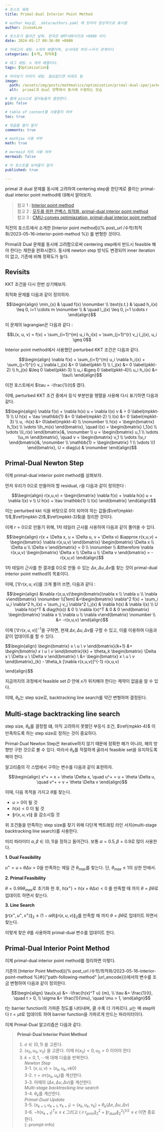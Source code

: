 ```yaml
---
# 포스트 제목
title: Primal-Dual Interior Point Method

# author key값, _data/authors.yaml 에 있어야 정상적으로 표시됨
author: JiseokLee

# 포스트가 올라간 날짜. 한국은 GMT+09이므로 +0900 이다
date: 2024-05-17 00:36:00 +0900 

# 카테고리 세팅. n개의 배열이며, 순서대로 부모->자식 관계이다
categories: [수학, 최적화]

# 태그 세팅. n 개의 배열이다.
tags: [Optimization]

# 미리보기 이미지 세팅. 필요없으면 비워도 됨
image:
  path: /assets/img/posts/mathmatics/optimization/primal-dual-ipm/jacket.jpg
  alt:  primal과 dual 양쪽에서 동시에 수렴하는 모습

# 홈에 pin으로 걸어놓을지 결정한다.
pin: false

# table of content를 사용할지 여부
toc: true

# 댓글을 열지 말지
comments: true

# mathjax 사용 여부
math: true

# mermaid 차트 사용 여부
mermaid: false

# 이 포스트를 보여줄지 말지
published: true

---
```


primal 과 dual 문제를 동시에 고려하여 centering step을 한단계로 줄이는 primal-dual interior point method에 대해서 알아보자.

> 참고 1 : [Interior point method](https://en.wikipedia.org/wiki/Interior-point_method)   
> 참고 2 : [모두를 위한 컨벡스 최적화, primal-dual interior point method](https://convex-optimization-for-all.github.io/contents/chapter17/)   
> 참고 3 : [CMU-convex optimiazation, primal-dual interior point method](https://www.stat.cmu.edu/~ryantibs/convexopt/lectures/primal-dual.pdf)  

직전의 포스트에서 소개한 [Interior point method]({% post_url /수학/최적화/2023-05-16-interior-point-method %}) 를 변형한 것이다.

Primal과 Dual 문제를 동시에 고려함으로써 centering step에서 반드시 feasible 해야 한다는 제한을 완화시켰다. 동시에 newton step 방식도 변경되어 inner iteration이 없고, 기존에 비해 정확도가 높다. 

## Revisits

KKT 조건을 다시 한번 상기해보자. 

최적화 문제를 다음과 같이 정의하자.

$$\begin{align}
\min_{x} & \quad f(x) \nonumber \\
\text{s.t.} & \quad h_i(x) \leq 0, i=1 \cdots m \nonumber \\
& \quad l_j(x) \leq 0, j=1 \cdots r
\end{align}$$

이 문제의 lagrangian은 다음과 같다 : 

$$L(x, u, v) = f(x) + \sum_{i=1}^{m} u_i h_i(x) + \sum_{j=1}^{r} v_j l_j(x), u_i \geq 0$$

Interior point method에서 사용했던 perturbed KKT 조건은 다음과 같다.

$$\begin{align}
\nabla f(x) + \sum_{i=1}^{m} u_i \nabla h_i(x) + \sum_{j=1}^{r} v_j \nabla l_j(x) &= 0 \label{pkkt-1}  \\
l_j(x) &= 0  \label{pkkt-2} \\
h_j(x) &\leq 0 \label{pkkt-3}  \\
u_i &\geq 0 \label{pkkt-4}\\
u_i h_i(x) &= \tau\\
\end{align}$$

이전 포스트에서 $\tau = -\frac{1}{t}$ 였다. 

이때, perturbed KKT 조건 중에서 등식 부분만을 행렬을 사용해 다시 표기하면 다음과 같다. 

$$\begin{align}
\nabla f(x) + \nabla h(x) u + \nabla l(x) v & = 0 \label{mpkkt-1} \\
U h(x) + \tau \mathbb{1} &= 0 \label{mpkkt-2} \\
l(x) &= 0 \label{mpkkt-3} \\
u, -h(x) &> 0\label{mpkkt-4} \\
\nonumber \\
h(x) = \begin{bmatrix} h_1(x) \\ \vdots \\h_m(x) \end{bmatrix}, \quad l(x) = \begin{bmatrix} l_1(x) \\ \vdots \\l_r(x) \end{bmatrix}&, \nonumber \\
u = \begin{bmatrix} u_1 \\ \vdots \\u_m \end{bmatrix}, \quad v = \begin{bmatrix} v_1 \\ \vdots \\v_r \end{bmatrix}&, \nonumber \\
\mathbb{1} = \begin{bmatrix} 1 \\ \vdots \\1 \end{bmatrix}, U = diag(u) & \nonumber
\end{align}$$

## Primal-Dual Newton Step

이제 primal-dual interior point method를 살펴보자. 

먼저 우리가 0으로 만들어야 할 residual, $r$을 다음과 같이 정의한다 : 

$$\begin{align}
r(x,u,v) = \begin{bmatrix} \nabla f(x) + \nabla h(x) u + \nabla l(x) v \\ U h(x) + \tau \mathbb{1} \\ l(x) \end{bmatrix}
\end{align}$$

이는 perturbed kkt 식을 바탕으로 0이 되어야 하는 값들($\ref{mpkkt-1}$,$\ref{mpkkt-2}$,$\ref{mpkkt-3}$)을 정리한 것이다. 

이제 $r=0$으로 만들기 위해, 1차 테일러 근사를 사용하여 다음과 같이 풀어쓸 수 있다.

$$\begin{align}
r(x + \Delta x, u + \Delta u, v + \Delta v) &\approx r(x,u,v) + \begin{bmatrix} \nabla r(x,u,v) \end{bmatrix} \begin{bmatrix} \Delta x \\ \Delta u \\ \Delta v \end{bmatrix} = 0 \\
\nonumber \\
&\therefore \nabla r(x,u,v) \begin{bmatrix} \Delta x \\ \Delta u \\ \Delta v \end{bmatrix} = -r(x,u,v) 
\end{align}$$

1차 테일러 근사를 한 결과를 0으로 만들 수 있는 $\Delta x, \Delta u, \Delta v$를 찾는 것이 primal-dual interior point method의 목표이다.

이때, $[\nabla r(x,u,v)]$를 크게 풀어 쓰면, 다음과 같다 : 

$$\begin{align}
&\nabla r(x,u,v)\begin{bmatrix}\nabla x \\ \nabla u \\ \nabla v\end{bmatrix}  \nonumber \\[1em]
&=\begin{bmatrix} \nabla^2 f(x) + \sum_i u_i \nabla^2 h_i(x) + \sum_j v_j \nabla^2 l_j(x) & \nabla h(x) & \nabla l(x) \\
U \nabla h(x)^T & diag(h(x)) & 0 \\
\nabla l(x)^T & 0 & 0
\end{bmatrix} \begin{bmatrix} \nabla x \\ \nabla u \\ \nabla v\end{bmatrix} \nonumber \\
&= -r(x,u,v)
\end{align}$$

이제 $[\nabla r(x,u,v)]^{-1}$을 구하면, 현재 $\Delta x, \Delta u, \Delta v$를 구할 수 있고, 이를 이용하여 다음과 같이 업데이트를 할 수 있다.

$$\begin{align}
\begin{bmatrix} x \\ u \\ v \end{bmatrix}_{k+1} &= \begin{bmatrix} x \\ u \\ v \end{bmatrix}_{k} + \theta_k \begin{bmatrix} \Delta x \\ \Delta u \\ \Delta v \end{bmatrix} \\
&= \begin{bmatrix} x \\ u \\ v \end{bmatrix}_{k} - \theta_k [\nabla r(x,u,v)]^{-1} r(x,u,v)

\end{align}$$

지금까지의 과정에서 feasible set $D$ 안에 $x$가 위치해야 한다는 제약이 없음을 알 수 있다. 

이때, $\theta_k$는 step size로, backtracking line search를 약간 변형하여 결정된다.

## Multi-stage backtracking line search

step size, $\theta_k$를 결정할 떄, 아직 고려하지 못했던 부등식 조건, $\ref{mpkkt-4}$ 이 만족하도록 하는 step size로 정하는 것이 중요하다. 

Primal-Dual Newton Step은 iterative하지 않기 때문에 정확한 해가 아니라, 해의 방향만 구한 것으로 볼 수 있다. 따라서 $\theta_k$를 적절하게 골라서 feasible set을 유지하도록 해야 한다.

알고리즘의 각 스텝에서 구하는 변수를 다음과 같이 표현하자.

$$\begin{align}
x^+ = x + \theta \Delta x, \quad u^+ = u + \theta \Delta u, \quad v^+ = v + \theta \Delta v
\end{align}$$

이때, 다음 목적을 가지고 $\theta$를 찾는다.
- $u > 0$이 될 것
- $h(x) < 0$ 이 될 것
- $\lVert r(x,u,v) \rVert$ 을 감소시킬 것

위 조건들을 만족하는 step size를 찾기 위해 다단계 백트래킹 라인 서치(multi-stage backtracking line search)를 사용한다.

미리 파라미터 $\alpha, \beta \in (0,1)$을 정하고 들어간다. 보통 $\alpha = 0.5, \beta = 0.9$로 많이 사용한다. 

**1. Dual Feasibility**

$u^+ = u + \theta \Delta u >0$을 만족하는 제일 큰 $\theta_{max}$를 찾는다. 단, $\theta_{max} \leq 1$의 상한 안에서.

**2. Primal Feasibility**

$\theta = 0.99 \theta_{max}$로 초기화 한 후, $h(x^+) = h(x + \theta \Delta x) < 0$ 를 만족할 때 까지 $\theta = \beta \theta$로 업데이트 하면서 찾는다.

**3. Line Search**

$\lVert r(x^+, u^+, v^+) \rVert_2 \leq (1-\alpha \theta)\lVert r(x,u,v) \rVert_2$를 만족할 때 까지 $\theta = \beta \theta$로 업데이트 하면서 찾는다. 

이렇게 찾은 $\theta$를 사용하여 primal-dual 변수를 업데이트 한다. 


## Primal-Dual Interior Point Method

이제 primal-dual interior point method를 정리하면 이렇다.

기존의 [Interior Point Method]({% post_url /수학/최적화/2023-05-16-interior-point-method %}#{{"path-following-method" |url_encode}})에서의 변수를 조금 변형하여 다음과 같이 정의한다.

$$\begin{align}
\tau(x,u) &= -\frac{h(x)^T u} {m}, \\
\tau &= \frac{1}{t}, \quad t > 0, \\
\sigma &= \frac{1}{\mu}, \quad \mu > 1,
\end{align}$$

$t$는 barrier function의 가파른 정도를 나타내며, 클 수록 더 가파르다. $\mu$는 매 step마다 $t=\mu t$로 업데이트 하여 barrier function을 가파르게 만드는 파라미터이다. 

이제 Primal-Dual 알고리즘은 다음과 같다.

> **Primal-Dual Interior Point Method**
> 
> 1. $\sigma \in (0,1)$ 을 고른다. 
> 2. $(x_0, u_0, v_0)$ 을 고른다. 이때 $h(x_0) < 0, u_0 > 0$ 이어야 한다
> 3. $k=0, 1, \cdots$에 대해 다음을 반복한다.  
> _Newton Step_  
> 3-1. $(x,u,v) = (x_k, u_k, vk0)$  
> 3-2. $\tau = \sigma \tau(x_k, u_k)$를 계산한다.  
> 3-3. 이때의 $(\Delta x, \Delta u, \Delta v)$를 계산한다.   
> _Multi-stage backtracking line search_  
> 3-4. $\theta_k$를 계산한다.  
> _Primal-Dual Update_  
> 3-5. $(x_{k+1}, u_{k+1}, v_{k+1}) = (x_k, u_k, v_k) + \theta_k (\Delta x, \Delta u, \Delta v)$  
> 3-6. $-h(x_{k+1})^Tu \leq \epsilon$ 그리고 $(\lVert r_{prim} \rVert_2^2 + \lVert r_{dual} \rVert_2^2)^{1/2} \leq \epsilon$ 이면 종료한다.  
{:.prompt-info}